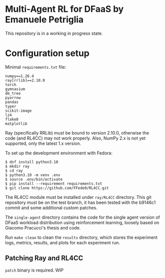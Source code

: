 # Multi-Agent RL for DFaaS by Emanuele Petriglia

This repository is in a working in progress state.

# Configuration setup

Minimal `requirements.txt` file:

```
numpy==1.26.4
ray[rrlib]==2.10.0
torch
gymnasium
dm_tree
pyarrow
pandas
typer
scikit-image
lz4
flake8
matplotlib
```

Ray (specifically RRLib) must be bound to version 2.10.0, otherwise the code
(and RL4CC) may not work properly. Also, NumPy 2.x is not yet supported, only
the latest 1.x version.

To set up the development environment with Fedora:

```
$ dnf install python3.10
$ mkdir ray
$ cd ray
$ python3.10 -m venv .env
$ source .env/bin/activate
$ pip install --requirement requirements.txt
$ git clone https://github.com/FFede0/RL4CC.git
```

The RL4CC module must be installed under `ray/RL4CC` directory. This git
repository must be on the test branch, it has been tested with the b9146c1
commit and some additional custom patches.

The `single-agent` directory contains the code for the single agent version of
DFaaS workload distribution using reinforcement learning, loosely based on
Giacomo Pracucci's thesis and code.

Run `make clean` to clean the `results` directory, which stores the experiment
logs, metrics, results, and plots for each experiment run.

## Patching Ray and RL4CC

`patch` binary is required. WIP
